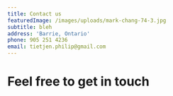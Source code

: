 ```yaml
---
title: Contact us
featuredImage: /images/uploads/mark-chang-74-3.jpg
subtitle: bleh
address: 'Barrie, Ontario'
phone: 905 251 4236
email: tietjen.philip@gmail.com
---
```


# Feel free to get in touch



